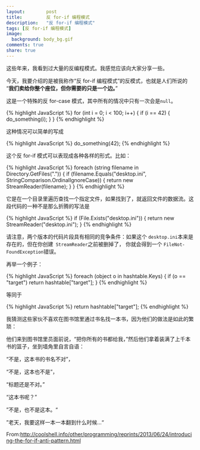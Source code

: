 ```yaml
---
layout:        post
title:         反 for-if 编程模式
description:   "反 for-if 编程模式"
tags: [反 for-if 编程模式]
image:
  background: body_bg.gif
comments: true
share: true
---
```


这些年来，我看到过大量的反编程模式。我感觉应该向大家分享一些。

今天，我要介绍的是被我称作“反 for-if 编程模式”的反模式，也就是人们所说的 “<strong>我们卖给你整个座位，但你需要的只是一个边。</strong>”

这是一个特殊的反 for-case 模式，其中所有的情况中只有一次会是`null`。

    
<!--more-->

{% highlight JavaScript %}
for (int i = 0; i < 100; i++) {
    if (i == 42) { 
        do_something(i); 
    }
}
{% endhighlight %}

这种情况可以简单的写成

{% highlight JavaScript %}
do_something(42);
{% endhighlight %}

这个反 for-if 模式可以表现成各种各样的形式。比如：

{% highlight JavaScript %}
foreach (string filename in Directory.GetFiles(".")) {
    if (filename.Equals("desktop.ini", StringComparison.OrdinalIgnoreCase)) {
        return new StreamReader(filename);
    }
}
{% endhighlight %}

它是在一个目录里遍历查找一个指定文件，如果找到了，就返回文件的数据流。这段代码的一种不是那么折腾的写法是

{% highlight JavaScript %}
if (File.Exists("desktop.ini")) {
    return new StreamReader("desktop.ini");
}
{% endhighlight %}

请注意，两个版本的代码片段具有相同的竞争条件：如果这个 `desktop.ini`本来是存在的，但在你创建` Stream­Reader`之前被删掉了， 你就会得到一个 `File­Not­Found­Exception`错误。

再举一个例子：

{% highlight JavaScript %}
foreach (object o in hashtable.Keys) {
    if (o == "target") return hashtable["target"];
}
{% endhighlight %}

等同于

{% highlight JavaScript %}
return hashtable["target"];
{% endhighlight %}

我猜测这些家伙不喜欢在图书馆里通过书名找一本书，因为他们的做法是如此的繁琐：

他们来到图书馆里员面前说，“把你所有的书都给我，”然后他们拿着装满了上千本书的篮子，坐到墙角里自言自语：

“不是，这本书的书名不对”，

“不是，这本也不是”，

“标题还是不对。”

“这本书呢？”

”不是，也不是这本。“

”老天，我要这样一本一本翻到什么时候…“

From:<a href="http://coolshell.info/other/programming/reprints/2013/06/24/introducing-the-for-if-anti-pattern.html" target="_blank">http://coolshell.info/other/programming/reprints/2013/06/24/introducing-the-for-if-anti-pattern.html</a>

